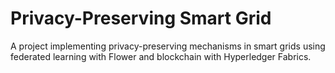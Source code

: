 # Privacy-Preserving Smart Grid
A project implementing privacy-preserving mechanisms in smart grids using federated learning with Flower and blockchain with Hyperledger Fabrics.

